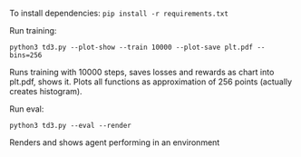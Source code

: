 To install dependencies:
`pip install -r requirements.txt`

Run training:

`python3 td3.py --plot-show --train 10000 --plot-save plt.pdf --bins=256`

Runs training with 10000 steps, saves losses and rewards as chart into plt.pdf, shows it. Plots all functions as approximation of 256 points (actually creates histogram).

Run eval:

`python3 td3.py --eval --render`

Renders and shows agent performing in an environment
